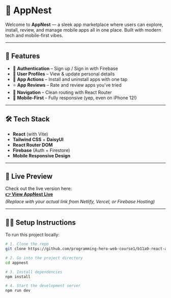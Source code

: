 # 📱 AppNest

Welcome to **AppNest** — a sleek app marketplace where users can explore, install, review, and manage mobile apps all in one place. Built with modern tech and mobile-first vibes.

---

## 🚀 Features

- 🔐 **Authentication** – Sign up / Sign in with Firebase
- 👤 **User Profiles** – View & update personal details
- 📲 **App Actions** – Install and uninstall apps with one tap
- ⭐ **App Reviews** – Rate and review apps you’ve tried
- 🧭 **Navigation** – Clean routing with React Router
- 📱 **Mobile-First** – Fully responsive (yep, even on iPhone 12!)

---

## 🛠️ Tech Stack

- **React** (with Vite)
- **Tailwind CSS** + **DaisyUI**
- **React Router DOM**
- **Firebase** (Auth + Firestore)
- **Mobile Responsive Design**

---

## 🔗 Live Preview

Check out the live version here:  
**[👉 View AppNest Live](https://assingment-09-5c3ab.web.app/)**  
_(Replace with your actual link from Netlify, Vercel, or Firebase Hosting)_

---

## 🧑‍💻 Setup Instructions

To run this project locally:

```bash
# 1. Clone the repo
git clone https://github.com/programming-hero-web-course1/b11a9-react-authentication-khayerhossain.git

# 2. Go into the project directory
cd appnest

# 3. Install dependencies
npm install

# 4. Start the development server
npm run dev
